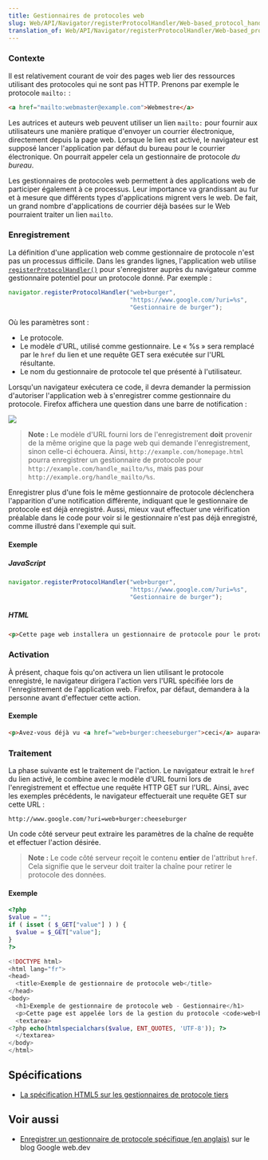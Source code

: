 ```yaml
---
title: Gestionnaires de protocoles web
slug: Web/API/Navigator/registerProtocolHandler/Web-based_protocol_handlers
translation_of: Web/API/Navigator/registerProtocolHandler/Web-based_protocol_handlers
---
```

### Contexte

Il est relativement courant de voir des pages web lier des ressources utilisant des protocoles qui ne sont pas HTTP. Prenons par exemple le protocole `mailto:`&nbsp;:

```html
<a href="mailto:webmaster@example.com">Webmestre</a>
```

Les autrices et auteurs web peuvent utiliser un lien `mailto:` pour fournir aux utilisateurs une manière pratique d'envoyer un courrier électronique, directement depuis la page web. Lorsque le lien est activé, le navigateur est supposé lancer l'application par défaut du bureau pour le courrier électronique. On pourrait appeler cela un gestionnaire de protocole *du bureau*.

Les gestionnaires de protocoles web permettent à des applications web de participer également à ce processus. Leur importance va grandissant au fur et à mesure que différents types d'applications migrent vers le web. De fait, un grand nombre d'applications de courrier déjà basées sur le Web pourraient traiter un lien `mailto`.

### Enregistrement

La définition d'une application web comme gestionnaire de protocole n'est pas un processus difficile. Dans les grandes lignes, l'application web utilise [`registerProtocolHandler()`](/fr/docs/Web/API/Navigator/registerProtocolHandler) pour s'enregistrer auprès du navigateur comme gestionnaire potentiel pour un protocole donné. Par exemple&nbsp;:

```js
navigator.registerProtocolHandler("web+burger",
                                  "https://www.google.com/?uri=%s",
                                  "Gestionnaire de burger");
```

Où les paramètres sont&nbsp;:

- Le protocole.
- Le modèle d'URL, utilisé comme gestionnaire. Le «&nbsp;%s&nbsp;» sera remplacé par le `href` du lien et une requête GET sera exécutée sur l'URL résultante.
- Le nom du gestionnaire de protocole tel que présenté à l'utilisateur.

Lorsqu'un navigateur exécutera ce code, il devra demander la permission d'autoriser l'application web à s'enregistrer comme gestionnaire du protocole. Firefox affichera une question dans une barre de notification&nbsp;:

![](protocolregister.png)

> **Note :** Le modèle d'URL fourni lors de l'enregistrement **doit** provenir de la même origine que la page web qui demande l'enregistrement, sinon celle-ci échouera. Ainsi, `http://example.com/homepage.html` pourra enregistrer un gestionnaire de protocole pour `http://example.com/handle_mailto/%s`, mais pas pour `http://example.org/handle_mailto/%s`.

Enregistrer plus d'une fois le même gestionnaire de protocole déclenchera l'apparition d'une notification différente, indiquant que le gestionnaire de protocole est déjà enregistré. Aussi, mieux vaut effectuer une vérification préalable dans le code pour voir si le gestionnaire n'est pas déjà enregistré, comme illustré dans l'exemple qui suit.

#### Exemple

##### JavaScript

```js
navigator.registerProtocolHandler("web+burger",
                                  "https://www.google.com/?uri=%s",
                                  "Gestionnaire de burger");
```

##### HTML

```html
<p>Cette page web installera un gestionnaire de protocole pour le protocole <code>web+burger:</code>.</p>
```

### Activation

À présent, chaque fois qu'on activera un lien utilisant le protocole enregistré, le navigateur dirigera l'action vers l'URL spécifiée lors de l'enregistrement de l'application web. Firefox, par défaut, demandera à la personne avant d'effectuer cette action.

#### Exemple

```html
<p>Avez-vous déjà vu <a href="web+burger:cheeseburger">ceci</a> auparavant ?</p>
```

### Traitement

La phase suivante est le traitement de l'action. Le navigateur extrait le `href` du lien activé, le combine avec le modèle d'URL fourni lors de l'enregistrement et effectue une requête HTTP GET sur l'URL. Ainsi, avec les exemples précédents, le navigateur effectuerait une requête GET sur cette URL&nbsp;:

```
http://www.google.com/?uri=web+burger:cheeseburger
```

Un code côté serveur peut extraire les paramètres de la chaîne de requête et effectuer l'action désirée.

> **Note :** Le code côté serveur reçoit le contenu **entier** de l'attribut `href`. Cela signifie que le serveur doit traiter la chaîne pour retirer le protocole des données.

#### Exemple

```php
<?php
$value = "";
if ( isset ( $_GET["value"] ) ) {
  $value = $_GET["value"];
}
?>

<!DOCTYPE html>
<html lang="fr">
<head>
  <title>Exemple de gestionnaire de protocole web</title>
</head>
<body>
  <h1>Exemple de gestionnaire de protocole web - Gestionnaire</h1>
  <p>Cette page est appelée lors de la gestion du protocole <code>web+burger:</code>. Les données envoyées sont :</p>
  <textarea>
<?php echo(htmlspecialchars($value, ENT_QUOTES, 'UTF-8')); ?>
  </textarea>
</body>
</html>
```

## Spécifications

- [La spécification HTML5 sur les gestionnaires de protocole tiers](https://www.w3.org/TR/2011/WD-html5-20110525/timers.html#custom-handlers)

## Voir aussi

- [Enregistrer un gestionnaire de protocole spécifique (en anglais)](https://web.dev/registering-a-custom-protocol-handler/) sur le blog Google web.dev
